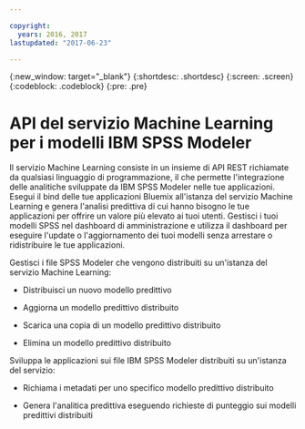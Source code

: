 ```yaml
---

copyright:
  years: 2016, 2017
lastupdated: "2017-06-23"

---
```


{:new_window: target="_blank"}
{:shortdesc: .shortdesc}
{:screen: .screen}
{:codeblock: .codeblock}
{:pre: .pre}

# API del servizio Machine Learning per i modelli IBM SPSS Modeler


Il servizio Machine Learning consiste in un insieme di API REST richiamate
da qualsiasi linguaggio di programmazione, il che permette l'integrazione delle analitiche sviluppate da IBM SPSS
Modeler nelle tue applicazioni. Esegui il bind delle tue
applicazioni Bluemix all'istanza del servizio Machine Learning e
genera l'analisi predittiva di cui hanno bisogno le tue applicazioni
per offrire un valore più elevato ai tuoi utenti. Gestisci
      i tuoi modelli SPSS nel dashboard di amministrazione e utilizza il dashboard per eseguire l'update o l'aggiornamento dei
      tuoi modelli senza arrestare o ridistribuire le tue applicazioni.

Gestisci i file SPSS Modeler che vengono distribuiti su un'istanza del servizio
Machine Learning:

*  Distribuisci un nuovo modello predittivo

*  Aggiorna un modello predittivo distribuito

*  Scarica una copia di un modello predittivo distribuito

*  Elimina un modello predittivo distribuito

Sviluppa le applicazioni sui file IBM SPSS Modeler distribuiti su
        un'istanza del servizio:

*  Richiama i metadati per uno specifico modello predittivo distribuito

*  Genera l'analitica predittiva eseguendo richieste di punteggio sui modelli predittivi distribuiti

